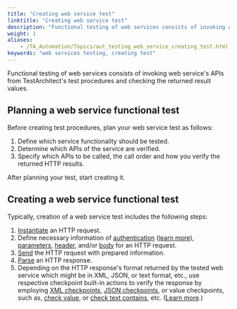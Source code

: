 ```yaml
--- 
title: "Creating web service test"
linktitle: "Creating web service test"
description: "Functional testing of web services consists of invoking web service's APIs from TestArchitect's test procedures and checking the returned result values."
weight: 1
aliases: 
    - /TA_Automation/Topics/aut_testing_web_service_creating_test.html
keywords: "web services testing, creating test"
---
```


Functional testing of web services consists of invoking web service's APIs from TestArchitect's test procedures and checking the returned result values.

## Planning a web service functional test

Before creating test procedures, plan your web service test as follows:

1.  Define which service functionality should be tested.
2.  Determine which APIs of the service are verified.
3.  Specify which APIs to be called, the call order and how you verify the returned HTTP results.

After planning your test, start creating it.

## Creating a web service functional test

Typically, creation of a web service test includes the following steps:

1.  [Instantiate](/TA_Automation/Topics/bia_create_http_request.html) an HTTP request.
2.  Define necessary information of [authentication](/TA_Automation/Topics/bia_authenticate.html) \([learn more](/TA_Automation/Topics/aut_testing_web_service_specifying_credentials.html)\), [parameters](/TA_Automation/Topics/bia_add_http_parameter.html), [header](/TA_Automation/Topics/bia_add_http_header.html), and/or [body](/TA_Automation/Topics/bia_add_http_body.html) for an HTTP request.
3.  [Send](/TA_Automation/Topics/bia_send_http_request.html) the HTTP request with prepared information.
4.  [Parse](/TA_Automation/Topics/bia_parse_http_response.html) an HTTP response.
5.  Depending on the HTTP response's format returned by the tested web service which might be in XML, JSON, or text format, etc., use respective checkpoint built-in actions to verify the response by employing [XML checkpoints](/TA_Automation/Topics/bia_XML.html), [JSON checkpoints](/TA_Automation/Topics/bia_JSON.html), or value checkpoints, such as, [check value](/TA_Automation/Topics/bia_check_value.html), or [check text contains](/TA_Automation/Topics/bia_check_text_contains.html), etc. \([Learn more](/TA_Automation/Topics/aut_testing_web_service_using_checkpoints.html).\)



